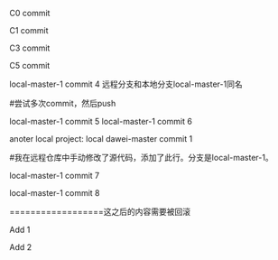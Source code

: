 C0 commit 

C1 commit 

C3 commit

C5 commit


local-master-1 commit 4 远程分支和本地分支local-master-1同名

#尝试多次commit，然后push

local-master-1 commit 5
local-master-1 commit 6

anoter local project: local dawei-master commit 1

#我在远程仓库中手动修改了源代码，添加了此行。分支是local-master-1。

local-master-1 commit 7

local-master-1 commit 8

==================这之后的内容需要被回滚

Add 1

Add 2
